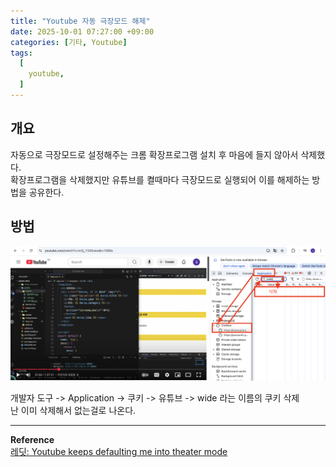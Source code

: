 ```yaml
---
title: "Youtube 자동 극장모드 해제"
date: 2025-10-01 07:27:00 +09:00
categories: [기타, Youtube]
tags:
  [
    youtube,
  ]
---
```


## 개요

자동으로 극장모드로 설정해주는 크롬 확장프로그램 설치 후 마음에 들지 않아서 삭제했다.<br>
확장프로그램을 삭제했지만 유튜브를 켤때마다 극장모드로 실행되어 이를 해제하는 방법을 공유한다.<br>

## 방법

![사진1](https://github.com/Hoon1999/hoon1999.github.io/blob/main/assets/img/2025-10-01-youtube자동극장모드해제/1.png?raw=true)<br>

개발자 도구 -> Application -> 쿠키 -> 유튜브 -> wide 라는 이름의 쿠키 삭제<br>
난 이미 삭제해서 없는걸로 나온다.

<hr>

**Reference**<br>
[레딧: Youtube keeps defaulting me into theater mode](https://www.reddit.com/r/youtube/comments/11jrq4n/youtube_keeps_defaulting_me_into_theater_mode/?tl=ko)